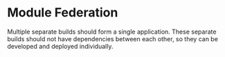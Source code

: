 # Module Federation

Multiple separate builds should form a single application. These separate builds should not have dependencies between each other, so they can be developed and deployed individually.

